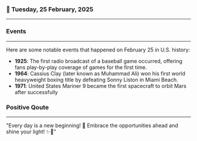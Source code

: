 ### 📅 Tuesday, 25 February, 2025
------
### Events
------
Here are some notable events that happened on February 25 in U.S. history:

- **1925**: The first radio broadcast of a baseball game occurred, offering fans play-by-play coverage of games for the first time. 
- **1964**: Cassius Clay (later known as Muhammad Ali) won his first world heavyweight boxing title by defeating Sonny Liston in Miami Beach.
- **1971**: United States Mariner 9 became the first spacecraft to orbit Mars after successfully
### Positive Qoute
------
"Every day is a new beginning! 🌅 Embrace the opportunities ahead and shine your light! ✨🌼"
